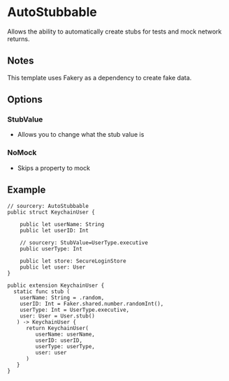 # AutoStubbable

Allows the ability to automatically create stubs for tests and mock network returns.

## Notes
This template uses Fakery as a dependency to create fake data.

## Options

### StubValue
 - Allows you to change what the stub value is

### NoMock
- Skips a property to mock


## Example

```
// sourcery: AutoStubbable
public struct KeychainUser {

    public let userName: String
    public let userID: Int

    // sourcery: StubValue=UserType.executive
    public userType: Int

    public let store: SecureLoginStore
    public let user: User
}
```

```
public extension KeychainUser {
  static func stub (
    userName: String = .random,
    userID: Int = Faker.shared.number.randomInt(),
    userType: Int = UserType.executive,
    user: User = User.stub()
   ) -> KeychainUser {
      return KeychainUser(
         userName: userName,
         userID: userID,
         userType: userType,
         user: user
      )
   }
}
```
